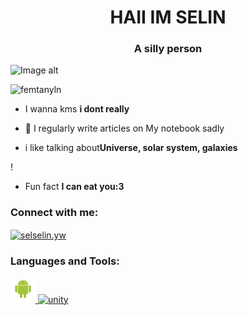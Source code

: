 <h1 align="center">HAII IM SELIN</h1>
<h3 align="center">A silly person</h3>

![Image alt](https://images.app.goo.gl/Q8yVEnUuyfP2sNBv5)
<p align="left"> <img src="https://komarev.com/ghpvc/?username=femtanyln&label=Profile%20views&color=0e75b6&style=flat" alt="femtanyln" /> </p>

- I wanna kms **i dont really**

- 📝 I regularly write articles on My notebook sadly

- i like talking about**Universe, solar system, galaxies**


!
- Fun fact **I can eat you:3**

<h3 align="left">Connect with me:</h3>
<p align="left">
<a href="https://instagram.com/selselin.yw" target="blank"><img align="center" src="https://raw.githubusercontent.com/rahuldkjain/github-profile-readme-generator/master/src/images/icons/Social/instagram.svg" alt="selselin.yw" height="30" width="40" /></a>
</p>

<h3 align="left">Languages and Tools:</h3>
<p align="left"> <a href="https://developer.android.com" target="_blank" rel="noreferrer"> <img src="https://raw.githubusercontent.com/devicons/devicon/master/icons/android/android-original-wordmark.svg" alt="android" width="40" height="40"/> </a> <a href="https://unity.com/" target="_blank" rel="noreferrer"> <img src="https://www.vectorlogo.zone/logos/unity3d/unity3d-icon.svg" alt="unity" width="40" height="40"/> </a> </p>
